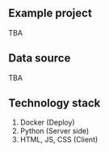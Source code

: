 ## Example project

TBA

## Data source 

TBA

## Technology stack 

1. Docker (Deploy)
2. Python (Server side) 
3. HTML, JS, CSS (Client)


